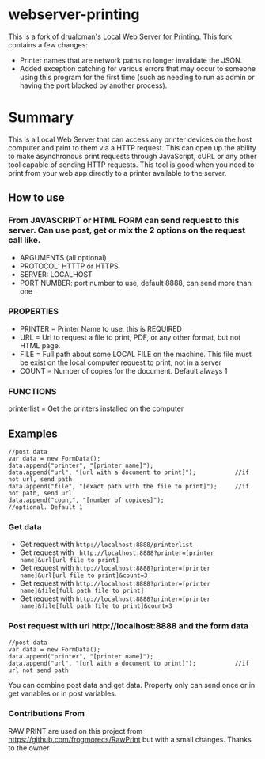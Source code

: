 # webserver-printing

This is a fork of [drualcman's Local Web Server for Printing](https://github.com/drualcman/webserver-printing). This fork contains a few changes:

- Printer names that are network paths no longer invalidate the JSON.
- Added exception catching for various errors that may occur to someone using this program for the first time (such as needing to run as admin or having the port blocked by another process).

# Summary

This is a Local Web Server that can access any printer devices on the host computer and print to them via a HTTP request. This can open up the ability to make asynchronous print requests through JavaScript, cURL or any other tool capable of sending HTTP requests. This tool is good when you need to print from your web app directly to a printer available to the server.

## How to use
### From JAVASCRIPT or HTML FORM can send request to this server. Can use post, get or mix the 2 options on the request call like.
* ARGUMENTS (all optional)
* PROTOCOL: HTTTP or HTTPS
* SERVER: LOCALHOST
* PORT NUMBER: port number to use, default 8888, can send more than one

### PROPERTIES
* PRINTER = Printer Name to use, this is REQUIRED
* URL = Url to request a file to print, PDF, or any other format, but not HTML page.
* FILE = Full path about some LOCAL FILE on the machine. This file must be exist on the local computer request to print, not in a server
* COUNT = Number of copies for the document. Default always 1

### FUNCTIONS
printerlist = Get the printers installed on the computer

## Examples
```
//post data
var data = new FormData();
data.append("printer", "[printer name]");
data.append("url", "[url with a document to print]");           //if not url, send path
data.append("file", "[exact path with the file to print]");     //if not path, send url
data.append("count", "[number of copioes]");                    //optional. Default 1
```

### Get data
* Get request with ```http://localhost:8888/printerlist```
* Get request with ``` http://localhost:8888?printer=[printer name]&url[url file to print]```
* Get request with ```http://localhost:8888?printer=[printer name]&url[url file to print]&count=3```
* Get request with ```http://localhost:8888?printer=[printer name]&file[full path file to print]```
* Get request with ```http://localhost:8888?printer=[printer name]&file[full path file to print]&count=3```

### Post request with url http://localhost:8888 and the form data

```
//post data
var data = new FormData();
data.append("printer", "[printer name]");
data.append("url", "[url with a document to print]");           //if url not send path
```

You can combine post data and get data. Property only can send once or in get variables or in post variables.

### Contributions From
RAW PRINT are used on this project from https://github.com/frogmorecs/RawPrint but with a small changes. Thanks to the owner

